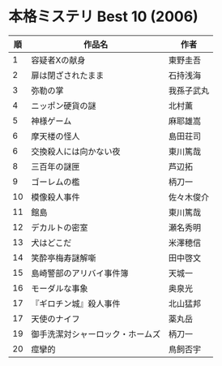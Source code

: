 # 本格ミステリ Best 10 (2006)

| 順   | 作品名              | 作者    |
| --- | ---------------- | ----- |
| 1   | 容疑者Xの献身          | 東野圭吾  |
| 2   | 扉は閉ざされたまま        | 石持浅海  |
| 3   | 弥勒の掌             | 我孫子武丸 |
| 4   | ニッポン硬貨の謎         | 北村薫   |
| 5   | 神様ゲーム            | 麻耶雄嵩  |
| 6   | 摩天楼の怪人           | 島田荘司  |
| 6   | 交換殺人には向かない夜      | 東川篤哉  |
| 8   | 三百年の謎匣           | 芦辺拓   |
| 9   | ゴーレムの檻           | 柄刀一   |
| 10  | 模像殺人事件           | 佐々木俊介 |
| 11  | 館島               | 東川篤哉  |
| 12  | デカルトの密室          | 瀬名秀明  |
| 13  | 犬はどこだ            | 米澤穂信  |
| 14  | 笑酔亭梅寿謎解噺         | 田中啓文  |
| 15  | 島崎警部のアリバイ事件簿     | 天城一   |
| 16  | モーダルな事象          | 奥泉光   |
| 17  | 『ギロチン城』殺人事件      | 北山猛邦  |
| 17  | 天使のナイフ           | 薬丸岳   |
| 19  | 御手洗潔対シャーロック・ホームズ | 柄刀一   |
| 20  | 痙攣的              | 鳥飼否宇  |